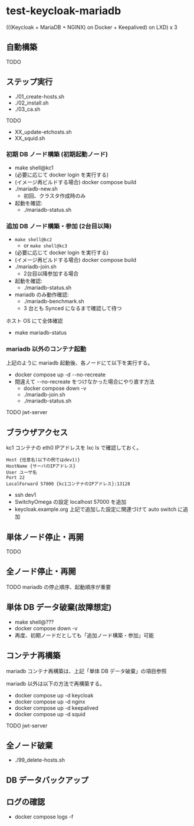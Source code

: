 # test-keycloak-mariadb

(((Keycloak + MariaDB + NGINX) on Docker + Keepalived) on LXD) x 3

## 自動構築

TODO

## ステップ実行

- ./01_create-hosts.sh
- ./02_install.sh
- ./03_ca.sh

TODO
- XX_update-etchosts.sh
- XX_squid.sh

### 初期 DB ノード構築 (初期起動ノード)

- make shell@kc1
- (必要に応じて docker login を実行する)
- (イメージ再ビルドする場合) docker compose build
- ./mariadb-new.sh
  - 初回、クラスタ作成時のみ
- 起動を確認:
  - ./mariadb-status.sh

### 追加 DB ノード構築・参加 (2台目以降)

- `make shell@kc2`
  - or `make shell@kc3`
- (必要に応じて docker login を実行する)
- (イメージ再ビルドする場合) docker compose build
- ./mariadb-join.sh
  - 2台目以降参加する場合
- 起動を確認:
  - ./mariadb-status.sh
- mariadb のみ動作確認:
  - ./mariadb-benchmark.sh
  - 3 台とも Synced になるまで確認して待つ

ホスト OS にて全体確認

- make mariadb-status

### mariadb 以外のコンテナ起動

上記のように mariadb 起動後、各ノードにて以下を実行する。

- docker compose up -d --no-recreate
- 間違えて --no-recreate をつけなかった場合にやり直す方法
  - docker compose down -v
  - ./mariadb-join.sh
  - ./mariadb-status.sh

TODO jwt-server

## ブラウザアクセス

kc1 コンテナの eth0 IPアドレスを lxc ls で確認しておく。

```
Host {任意名(以下の例ではdev1)}
HostName {サーバのIPアドレス}
User ユーザ名
Port 22
LocalForward 57000 {kc1コンテナのIPアドレス}:13128
```

- ssh dev1
- SwitchyOmega の設定 localhost 57000 を追加
- keycloak.example.org 上記で追加した設定に関連づけて auto switch に追加

## 単体ノード停止・再開

TODO

## 全ノード停止・再開

TODO mariadb の停止順序、起動順序が重要

## 単体 DB データ破棄(故障想定)

- make shell@???
- docker compose down -v
- 再度、初期ノードだとしても「追加ノード構築・参加」可能

## コンテナ再構築

mariadb コンテナ再構築は、上記「単体 DB データ破棄」の項目参照

mariadb 以外は以下の方法で再構築する。

- docker compose up -d keycloak
- docker compose up -d nginx
- docker compose up -d keepalived
- docker compose up -d squid

TODO jwt-server

## 全ノード破棄

- ./99_delete-hosts.sh

## DB データバックアップ

## ログの確認

- docker compose logs -f

